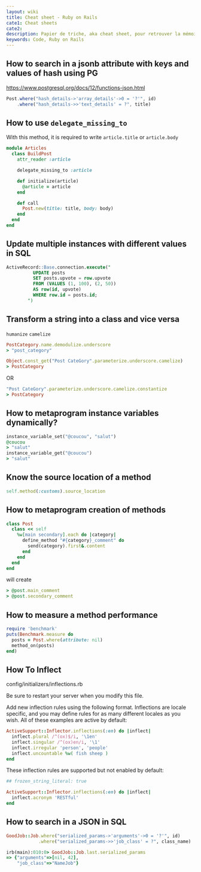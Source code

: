```yaml
---
layout: wiki
title: Cheat sheet - Ruby on Rails
cate1: Cheat sheets
cate2:
description: Papier de triche, aka cheat sheet, pour retrouver la mémoire
keywords: Code, Ruby on Rails
---
```


## How to search in a jsonb attribute with keys and values of hash using PG

https://www.postgresql.org/docs/12/functions-json.html

```jsx
Post.where("hash_details->'array_details'->0 = '?'", id)
    .where("hash_details->>'text_details' = ?", title)
```

## How to use `delegate_missing_to`

With this method, it is required to write `article.title` or `article.body`

```ruby
module Articles
  class BuildPost
    attr_reader :article

    delegate_missing_to :article

    def initialize(article)
      @article = article
    end

    def call
      Post.new(title: title, body: body)
    end
  end
end
```

## Update multiple instances with different values in SQL

```sql
ActiveRecord::Base.connection.execute("
          UPDATE posts
          SET posts.upvote = row.upvote
          FROM (VALUES (1, 100), (2, 50))
          AS row(id, upvote)
          WHERE row.id = posts.id;
        ")
```

## Transform a string into a class and vice versa

`humanize` `camelize`

```ruby
PostCategory.name.demodulize.underscore
> "post_category"
```

```ruby
Object.const_get("Post CateGory".parameterize.underscore.camelize)
> PostCategory
```

OR

```ruby
"Post CateGory".parameterize.underscore.camelize.constantize
> PostCategory
```

## How to metaprogram instance variables dynamically?

```ruby
instance_variable_set("@coucou", "salut")
@coucou
> "salut"
instance_variable_get("@coucou")
> "salut"
```

## Know the source location of a method

```ruby
self.method(:customs).source_location
```

## How to metaprogram creation of methods

```ruby
class Post
  class << self
    %w[main secondary].each do |category|
      define_method "#{category}_comment" do
        send(category).first&.content
      end
    end
  end
end
```

will create

```ruby
> @post.main_comment
> @post.secondary_comment
```

## How to measure a method performance

```ruby
require 'benchmark'
puts(Benchmark.measure do
  posts = Post.where(attribute: nil)
  method_on(posts)
end)
```

## How To Inflect

config/initializers/inflections.rb

Be sure to restart your server when you modify this file.

Add new inflection rules using the following format. Inflections
are locale specific, and you may define rules for as many different
locales as you wish. All of these examples are active by default:

```ruby
ActiveSupport::Inflector.inflections(:en) do |inflect|
  inflect.plural /^(ox)$/i, '\1en'
  inflect.singular /^(ox)en/i, '\1'
  inflect.irregular 'person', 'people'
  inflect.uncountable %w( fish sheep )
end
```

These inflection rules are supported but not enabled by default:

```ruby
## frozen_string_literal: true

ActiveSupport::Inflector.inflections(:en) do |inflect|
  inflect.acronym 'RESTful'
end
```

## How to search in a JSON in SQL

```ruby
GoodJob::Job.where("serialized_params->'arguments'->0 = '?'", id)
            .where("serialized_params->>'job_class' = ?", class_name)

irb(main):010:0> GoodJob::Job.last.serialized_params
=> {"arguments"=>[nil, 42],
    "job_class"=>"NameJob"}
```

